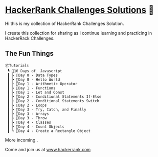 # [HackerRank Challenges Solutions](https://www.hackerrank.com/) :raised_hands:

Hi this is my collection of HackerRank Challenges Solution.

I create this collection for sharing as i continue learning and practicing in HackerRack Challenges.

## The Fun Things
```
📦Tutorials
 ┗ 📂10 Days of  Javascript
 ┃ ┣ 📂Day 0 - Data Types
 ┃ ┣ 📂Day 0 - Hello World
 ┃ ┣ 📂Day 1 - Arithmetic Operator
 ┃ ┣ 📂Day 1 - Functions
 ┃ ┣ 📂Day 1 - Let and Const
 ┃ ┣ 📂Day 2 - Conditional Statements If-Else
 ┃ ┣ 📂Day 2 - Conditional Statements Switch
 ┃ ┣ 📂Day 2 - Loops
 ┃ ┣ 📂Day 3 - Try, Catch, and Finally
 ┃ ┣ 📂Day 3 - Arrays
 ┃ ┣ 📂Day 3 - Throw
 ┃ ┣ 📂Day 4 - Classes
 ┃ ┣ 📂Day 4 - Count Objects
 ┃ ┗ 📂Day 4 - Create a Rectangle Object
 ```

 More incoming..

 Come and join us at www.hackerrank.com